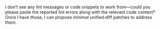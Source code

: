 I don’t see any lint messages or code snippets to work from—could you please paste the reported lint errors along with the relevant code context? Once I have those, I can propose minimal unified‑diff patches to address them.